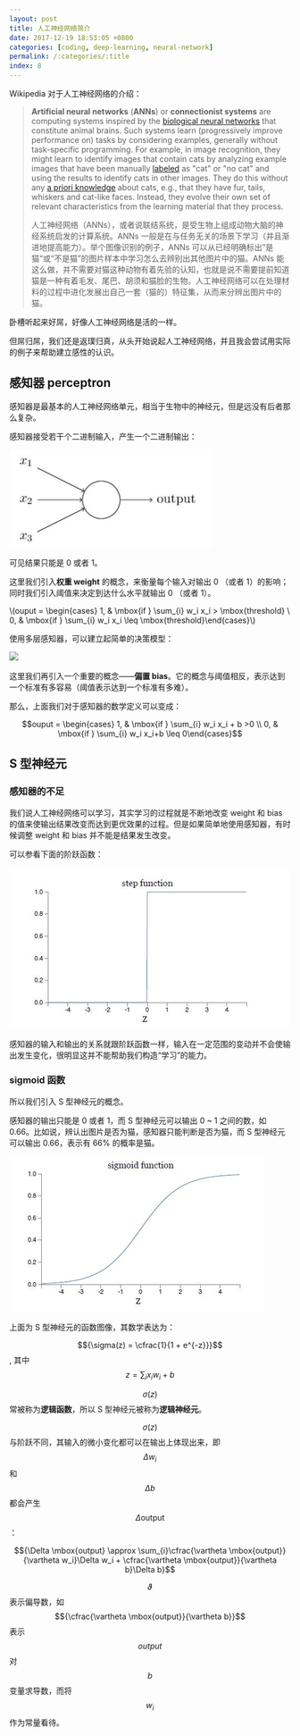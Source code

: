 ```yaml
---
layout: post
title: 人工神经网络简介
date: 2017-12-19 18:53:05 +0800
categories: [coding, deep-learning, neural-network]
permalink: /:categories/:title
index: 8
---
```


<script type="text/javascript" src="http://cdn.mathjax.org/mathjax/latest/MathJax.js?config=default"></script>  


Wikipedia 对于人工神经网络的介绍：

> **Artificial neural networks** (**ANNs**) or **connectionist systems** are computing systems inspired by the [biological neural networks](https://en.wikipedia.org/wiki/Biological_neural_network) that constitute animal brains. Such systems learn (progressively improve performance on) tasks by considering examples, generally without task-specific programming. For example, in image recognition, they might learn to identify images that contain cats by analyzing example images that have been manually [labeled](https://en.wikipedia.org/wiki/Labeled_data) as "cat" or "no cat" and using the results to identify cats in other images. They do this without any [a priori knowledge](https://en.wikipedia.org/wiki/A_priori_knowledge) about cats, e.g., that they have fur, tails, whiskers and cat-like faces. Instead, they evolve their own set of relevant characteristics from the learning material that they process.
>
> 人工神经网络（ANNs），或者说联结系统，是受生物上组成动物大脑的神经系统启发的计算系统。ANNs 一般是在与任务无关的场景下学习（并且渐进地提高能力）。举个图像识别的例子，ANNs 可以从已经明确标出”是猫“或“不是猫”的图片样本中学习怎么去辨别出其他图片中的猫。ANNs 能这么做，并不需要对猫这种动物有着先验的认知，也就是说不需要提前知道猫是一种有着毛发、尾巴、胡须和猫脸的生物。人工神经网络可以在处理材料的过程中进化发展出自己一套（猫的）特征集，从而来分辨出图片中的猫。

卧槽听起来好屌，好像人工神经网络是活的一样。

但屌归屌，我们还是返璞归真，从头开始说起人工神经网络，并且我会尝试用实际的例子来帮助建立感性的认识。

## 感知器 perceptron

感知器是最基本的人工神经网络单元，相当于生物中的神经元，但是远没有后者那么复杂。

感知器接受若干个二进制输入，产生一个二进制输出：

![](/screenshots/perceptron.jpg)

可见结果只能是 0 或者 1。

这里我们引入**权重 weight** 的概念，来衡量每个输入对输出 0 （或者 1）的影响；同时我们引入阈值来决定到达什么水平就输出 0 （或者 1）。

\\(ouput = \begin{cases} 1, & \mbox{if } \sum_{i} w_i x_i > \mbox{threshold}  \\ 0, & \mbox{if } \sum_{i} w_i x_i \leq \mbox{threshold}\end{cases}\\)

使用多层感知器，可以建立起简单的决策模型：

![](/screenshots/perception-layers.jpg)

这里我们再引入一个重要的概念——**偏置 bias**。它的概念与阈值相反，表示达到一个标准有多容易（阈值表示达到一个标准有多难）。

那么，上面我们对于感知器的数学定义可以变成：

$$ouput = \begin{cases} 1, & \mbox{if } \sum_{i} w_i x_i + b >0  \\ 0, & \mbox{if } \sum_{i} w_i x_i+b \leq 0\end{cases}$$

## S 型神经元

### 感知器的不足

我们说人工神经网络可以学习，其实学习的过程就是不断地改变 weight 和 bias 的值来使输出结果改变而达到更优效果的过程。但是如果简单地使用感知器，有时候调整 weight 和 bias 并不能是结果发生改变。

可以参看下面的阶跃函数：

![](/screenshots/step-function.jpg)

感知器的输入和输出的关系就跟阶跃函数一样，输入在一定范围的变动并不会使输出发生变化，很明显这并不能帮助我们构造“学习”的能力。

### sigmoid 函数

所以我们引入 S 型神经元的概念。

感知器的输出只能是 0 或者 1，而 S 型神经元可以输出 0 ~ 1 之间的数，如 0.66。比如说，辨认出图片是否为猫，感知器只能判断是否为猫，而 S 型神经元可以输出 0.66，表示有 66% 的概率是猫。

![](/screenshots/sigmoid-function.jpg)

上面为 S 型神经元的函数图像，其数学表达为：

$${\sigma(z) = \cfrac{1}{1 + e^{-z}}}$$,   其中 $${z = \sum_{i}x_iw_i + b}$$

$${\sigma(z)}$$ 常被称为**逻辑函数**，所以 S 型神经元被称为**逻辑神经元**。

$${\sigma(z)}$$ 与阶跃不同，其输入的微小变化都可以在输出上体现出来，即 $${\Delta w_i}$$ 和 $${\Delta b}$$ 都会产生 $${\Delta \mbox{output}}$$：

$${\Delta \mbox{output} \approx \sum_{i}\cfrac{\vartheta \mbox{output}}{\vartheta w_i}\Delta w_i + \cfrac{\vartheta \mbox{output}}{\vartheta b}\Delta b}$$

$${\vartheta}$$ 表示偏导数，如 $${\cfrac{\vartheta \mbox{output}}{\vartheta b}}$$ 表示 $$output$$ 对 $$b$$ 变量求导数，而将 $${w_i}$$ 作为常量看待。
